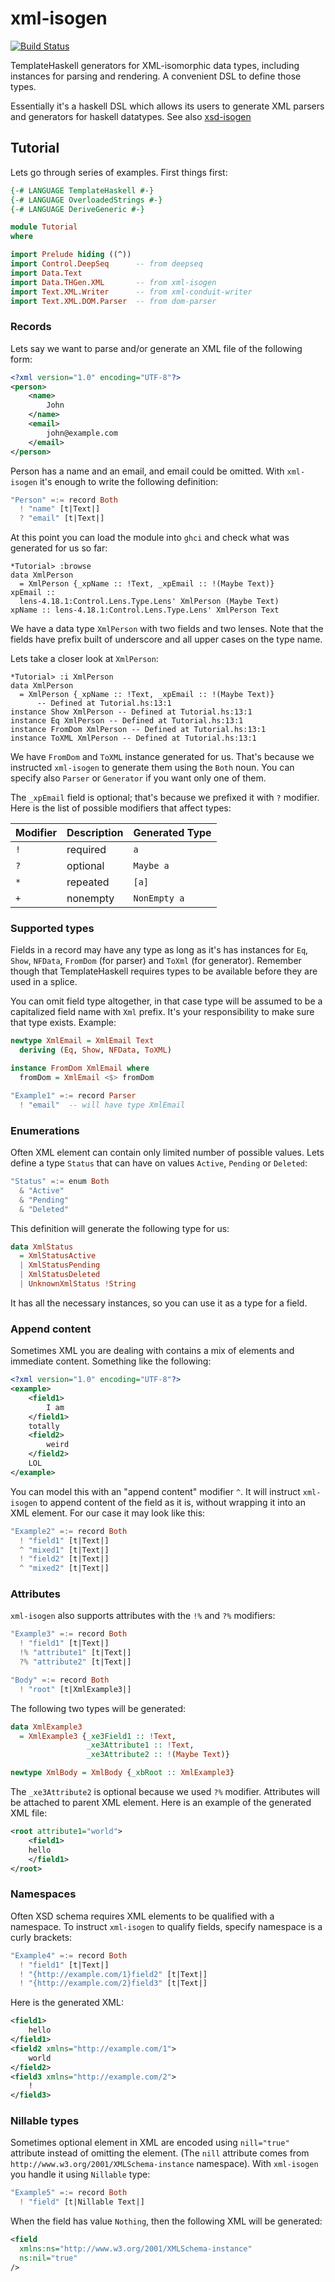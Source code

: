 # xml-isogen

[![Build Status](https://travis-ci.org/typeable/xml-isogen.svg?branch=master)](https://travis-ci.org/typeable/xml-isogen)

TemplateHaskell generators for XML-isomorphic data types, including
instances for parsing and rendering. A convenient DSL to define those
types.

Essentially it's a haskell DSL which allows its users to generate XML parsers and generators for haskell datatypes.
See also [xsd-isogen](https://github.com/typeable/xsd-isogen)

## Tutorial

Lets go through series of examples. First things first:

```haskell
{-# LANGUAGE TemplateHaskell #-}
{-# LANGUAGE OverloadedStrings #-}
{-# LANGUAGE DeriveGeneric #-}

module Tutorial
where

import Prelude hiding ((^))
import Control.DeepSeq      -- from deepseq
import Data.Text
import Data.THGen.XML       -- from xml-isogen
import Text.XML.Writer      -- from xml-conduit-writer
import Text.XML.DOM.Parser  -- from dom-parser
```

### Records

Lets say we want to parse and/or generate an XML file of the following form:

```XML
<?xml version="1.0" encoding="UTF-8"?>
<person>
    <name>
        John
    </name>
    <email>
        john@example.com
    </email>
</person>
```

Person has a name and an email, and email could be omitted. With `xml-isogen` it's
enough to write the following definition:

```haskell
"Person" =:= record Both
  ! "name" [t|Text|]
  ? "email" [t|Text|]
```

At this point you can load the module into `ghci` and check what was generated for us
so far:

```
*Tutorial> :browse
data XmlPerson
  = XmlPerson {_xpName :: !Text, _xpEmail :: !(Maybe Text)}
xpEmail ::
  lens-4.18.1:Control.Lens.Type.Lens' XmlPerson (Maybe Text)
xpName :: lens-4.18.1:Control.Lens.Type.Lens' XmlPerson Text
```

We have a data type `XmlPerson` with two fields and two lenses. Note that the
fields have prefix built of underscore and all upper cases on the type name.


Lets take a closer look at `XmlPerson`:

```
*Tutorial> :i XmlPerson
data XmlPerson
  = XmlPerson {_xpName :: !Text, _xpEmail :: !(Maybe Text)}
      -- Defined at Tutorial.hs:13:1
instance Show XmlPerson -- Defined at Tutorial.hs:13:1
instance Eq XmlPerson -- Defined at Tutorial.hs:13:1
instance FromDom XmlPerson -- Defined at Tutorial.hs:13:1
instance ToXML XmlPerson -- Defined at Tutorial.hs:13:1

```

We have `FromDom` and `ToXML` instance generated for us. That's because
we instructed `xml-isogen` to generate them using the `Both` noun. You can specify
also `Parser` or `Generator` if you want only one of them.

The `_xpEmail` field is optional; that's because we prefixed it with `?` modifier.
Here is the list of possible modifiers that affect types:

Modifier | Description | Generated Type
--- | --- | ---
`!` | required | `a`
`?` | optional | `Maybe a`
`*` | repeated | `[a]`
`+` | nonempty | `NonEmpty a`

### Supported types

Fields in a record may have any type as long as it's has instances for `Eq`, `Show`,
`NFData`, `FromDom` (for parser) and `ToXml` (for generator). Remember though that
TemplateHaskell requires types to be available before they are used in a splice.

You can omit field type altogether, in that case type will be assumed to be a
capitalized field name with `Xml` prefix.
It's your responsibility to make sure that type exists.
Example:

```haskell
newtype XmlEmail = XmlEmail Text
  deriving (Eq, Show, NFData, ToXML)

instance FromDom XmlEmail where
  fromDom = XmlEmail <$> fromDom

"Example1" =:= record Parser
  ! "email"  -- will have type XmlEmail
```

### Enumerations

Often XML element can contain only limited number of possible values. Lets define
a type `Status` that can have on values `Active`, `Pending` or `Deleted`:

```haskell
"Status" =:= enum Both
  & "Active"
  & "Pending"
  & "Deleted"
```

This definition will generate the following type for us:

```haskell
data XmlStatus
  = XmlStatusActive
  | XmlStatusPending
  | XmlStatusDeleted
  | UnknownXmlStatus !String
```

It has all the necessary instances, so you can use it as a type for a field.

### Append content

Sometimes XML you are dealing with contains a mix of elements and immediate content.
Something like the following:

```XML
<?xml version="1.0" encoding="UTF-8"?>
<example>
    <field1>
        I am
    </field1>
    totally
    <field2>
        weird
    </field2>
    LOL
</example>
```

You can model this with an "append content" modifier `^`. It will instruct
`xml-isogen` to append content of the field as it is, without wrapping it
into an XML element. For our case it may look like this:

```haskell
"Example2" =:= record Both
  ! "field1" [t|Text|]
  ^ "mixed1" [t|Text|]
  ! "field2" [t|Text|]
  ^ "mixed2" [t|Text|]
```

### Attributes

`xml-isogen` also supports attributes with the `!%` and `?%` modifiers:

```haskell
"Example3" =:= record Both
  ! "field1" [t|Text|]
  !% "attribute1" [t|Text|]
  ?% "attribute2" [t|Text|]

"Body" =:= record Both
  ! "root" [t|XmlExample3|]
```

The following two types will be generated:

```haskell
data XmlExample3
  = XmlExample3 {_xe3Field1 :: !Text,
                 _xe3Attribute1 :: !Text,
                 _xe3Attribute2 :: !(Maybe Text)}

newtype XmlBody = XmlBody {_xbRoot :: XmlExample3}
```

The `_xe3Attribute2` is optional because we used `?%` modifier. Attributes will be
attached to parent XML element. Here is an example of the generated XML file:

```XML
<root attribute1="world">
    <field1>
	hello
    </field1>
</root>
```

### Namespaces

Often XSD schema requires XML elements to be qualified with a namespace. To instruct
`xml-isogen` to qualify fields, specify namespace is a curly brackets:

```haskell
"Example4" =:= record Both
  ! "field1" [t|Text|]
  ! "{http://example.com/1}field2" [t|Text|]
  ! "{http://example.com/2}field3" [t|Text|]
```

Here is the generated XML:

```XML
<field1>
    hello
</field1>
<field2 xmlns="http://example.com/1">
    world
</field2>
<field3 xmlns="http://example.com/2">
    !
</field3>
```

### Nillable types

Sometimes optional element in XML are encoded using `nill="true"` attribute instead of
omitting the element. (The `nill` attribute comes from `http://www.w3.org/2001/XMLSchema-instance` namespace). With `xml-isogen` you handle it using `Nillable` type:

```haskell
"Example5" =:= record Both
  ! "field" [t|Nillable Text|]
```

When the field has value `Nothing`, then the following XML will be generated:

```XML
<field
  xmlns:ns="http://www.w3.org/2001/XMLSchema-instance"
  ns:nil="true"
/>
```
